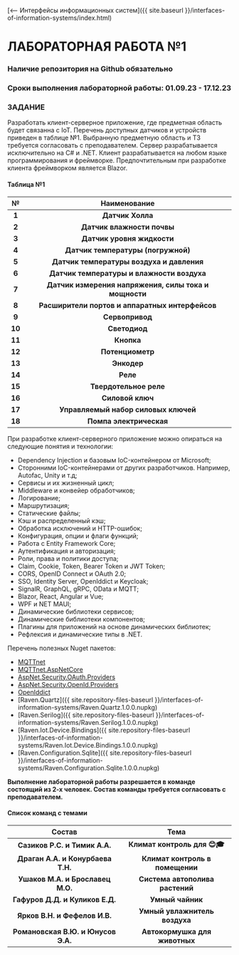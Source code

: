 [⟵ Интерфейсы информационных систем]({{ site.baseurl }}/interfaces-of-information-systems/index.html)

# **ЛАБОРАТОРНАЯ РАБОТА №1**

### **Наличие репозитория на Github обязательно**

### **Сроки выполнения лабораторной работы: 01.09.23 - 17.12.23**

### **ЗАДАНИЕ**

Разработать клиент-серверное приложение, где предметная область будет связанна с IoT. Перечень доступных датчиков и устройств приведен в таблице №1. Выбранную предметную область и ТЗ требуется согласовать с преподавателем. Сервер разрабатывается исключительно на C# и .NET. Клиент разрабатывается на любом языке программирования и фреймворке. Предпочтительным при разработке клиента фреймворком является Blazor.

#### **Таблица №1**

| **№**| **Наименование** |
|:-:|:-:|
| **1** | **Датчик Холла** |
| **2** | **Датчик влажности почвы** |
| **3** | **Датчик уровня жидкости** |
| **4** | **Датчик температуры (погружной)** |
| **5** | **Датчик температуры воздуха и давления** |
| **6** | **Датчик температуры и влажности воздуха** |
| **7** | **Датчик измерения напряжения, силы тока и мощности** |
| **8** | **Расширители портов и аппаратных интерфейсов** |
| **9** | **Сервопривод** |
| **10** | **Светодиод** |
| **11** | **Кнопка** |
| **12** | **Потенциометр** |
| **13** | **Энкодер** |
| **14** | **Реле** |
| **15** | **Твердотельное реле** |
| **16** | **Силовой ключ** |
| **17** | **Управляемый набор силовых ключей** |
| **18** | **Помпа электрическая** 

При разработке клиент-серверного приложение можно опираться на следующие понятия и технологии:
*	Dependency Injection и базовым IoC-контейнером от Microsoft;
*   Сторонними IoC-контейнерами от других разработчиков. Например, Autofac, Unity и т.д;
*	Сервисы и их жизненный цикл;
*	Middleware и конвейер обработчиков;
*	Логирование;
*	Маршрутизация;
*	Статические файлы;
*   Кэш и распределенный кэш;
*	Обработка исключений и HTTP-ошибок;
*	Конфигурация, опции и флаги функций;
*	Работа с Entity Framework Core;
*	Аутентификация и авторизация;
*	Роли, права и политики доступа;
*	Claim, Cookie, Token, Bearer Token и JWT Token;
*	CORS, OpenID Connect и OAuth 2.0;
*	SSO, Identity Server, OpenIddict и Keycloak;
*	SignalR, GraphQL, gRPC, OData и MQTT;
*	Blazor, React, Angular и Vue;
*   WPF и NET MAUI;
*   Динамические библиотеки сервисов;
*   Динамические библиотеки компонентов;
*   Плагины для приложений на основе динамических библиотек;
*   Рефлексия и динамические типы в .NET.

Перечень полезных Nuget пакетов:
*   [MQTTnet](https://www.nuget.org/packages/MQTTnet)
*   [MQTTnet.AspNetCore](https://www.nuget.org/packages/MQTTnet.AspNetCore)
*   [AspNet.Security.OAuth.Providers](https://github.com/aspnet-contrib/AspNet.Security.OAuth.Providers)
*   [AspNet.Security.OpenId.Providers](https://github.com/aspnet-contrib/AspNet.Security.OpenId.Providers)
*   [OpenIddict](https://github.com/openiddict/openiddict-core)
*   [Raven.Quartz]({{ site.repository-files-baseurl }}/interfaces-of-information-systems/Raven.Quartz.1.0.0.nupkg)
*   [Raven.Serilog]({{ site.repository-files-baseurl }}/interfaces-of-information-systems/Raven.Serilog.1.0.0.nupkg)
*   [Raven.Iot.Device.Bindings]({{ site.repository-files-baseurl }}/interfaces-of-information-systems/Raven.Iot.Device.Bindings.1.0.0.nupkg)
*   [Raven.Configuration.Sqlite]({{ site.repository-files-baseurl }}/interfaces-of-information-systems/Raven.Configuration.Sqlite.1.0.0.nupkg)

**Выполнение лабораторной работы разрешается в команде состоящий из 2-х человек. Состав команды требуется согласовать с преподавателем.**

#### **Список команд с темами**

| **Состав**| **Тема** |
|:-:|:-:|
| **Сазиков Р.С. и Тимик А.А.** | **Климат контроль для 😊🎓** |
| **Драган А.А. и Конурбаева Т.Н.** | **Климат контроль в помещении** |
| **Ушаков М.А. и Брославец М.О.** | **Система автополива растений** |
| **Гафуров Д.Д. и Куликов Е.Д.** | **Умный чайник** |
| **Ярков В.Н. и Фефелов И.В.** | **Умный увлажнитель воздуха** |
| **Романовская В.Ю. и Юнусов Э.А.** | **Автокормушка для животных** |
